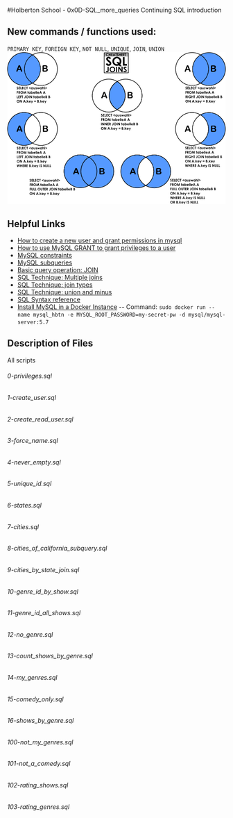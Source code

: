 #Holberton School - 0x0D-SQL_more_queries
Continuing SQL introduction

## New commands / functions used:
``PRIMARY KEY``, ``FOREIGN KEY``, ``NOT NULL``, ``UNIQUE``, ``JOIN``, ``UNION`` 
![MySQL Joins Cheatsheet](sql_joins.png)

## Helpful Links
* [How to create a new user and grant permissions in mysql](https://www.digitalocean.com/community/tutorials/how-to-create-a-new-user-and-grant-permissions-in-mysql)
* [How to use MySQL GRANT to grant privileges to a user](http://www.mysqltutorial.org/mysql-grant.aspx)
* [MySQL constraints](http://zetcode.com/databases/mysqltutorial/constraints/)
* [MySQL subqueries](http://www.tomjewett.com/dbdesign/dbdesign.php?page=subqueries.php)
* [Basic query operation: JOIN](http://www.tomjewett.com/dbdesign/dbdesign.php?page=join.php)
* [SQL Technique: Multiple joins](http://www.tomjewett.com/dbdesign/dbdesign.php?page=multijoin.php)
* [SQL Technique: join types](http://www.tomjewett.com/dbdesign/dbdesign.php?page=jointypes.php)
* [SQL Technique: union and minus](http://www.tomjewett.com/dbdesign/dbdesign.php?page=setops.php)
* [SQL Syntax reference](https://dev.mysql.com/doc/refman/5.7/en/sql-syntax.html)
* [Install MySQL in a Docker Instance](https://github.com/mysql/mysql-docker) -- Command: ``sudo docker run --name mysql_hbtn -e MYSQL_ROOT_PASSWORD=my-secret-pw -d mysql/mysql-server:5.7``

## Description of Files
All scripts
<h6>0-privileges.sql</h6>

<h6>1-create_user.sql</h6>

<h6>2-create_read_user.sql</h6>

<h6>3-force_name.sql</h6>

<h6>4-never_empty.sql</h6>

<h6>5-unique_id.sql</h6>

<h6>6-states.sql</h6>

<h6>7-cities.sql</h6>

<h6>8-cities_of_california_subquery.sql</h6>

<h6>9-cities_by_state_join.sql</h6>

<h6>10-genre_id_by_show.sql</h6>

<h6>11-genre_id_all_shows.sql</h6>

<h6>12-no_genre.sql</h6>

<h6>13-count_shows_by_genre.sql</h6>

<h6>14-my_genres.sql</h6>

<h6>15-comedy_only.sql</h6>

<h6>16-shows_by_genre.sql</h6>

<h6>100-not_my_genres.sql</h6>

<h6>101-not_a_comedy.sql</h6>

<h6>102-rating_shows.sql</h6>

<h6>103-rating_genres.sql</h6>

